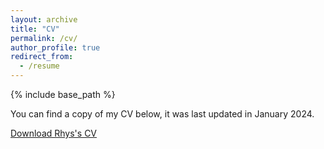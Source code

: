 ```yaml
---
layout: archive
title: "CV"
permalink: /cv/
author_profile: true
redirect_from:
  - /resume
---
```


{% include base_path %}

You can find a copy of my CV below, it was last updated in January 2024.

[Download Rhys's CV](http://rhysllthomas.github.io/files/Rhys_Thomas_CV_Jan_24.pdf)
